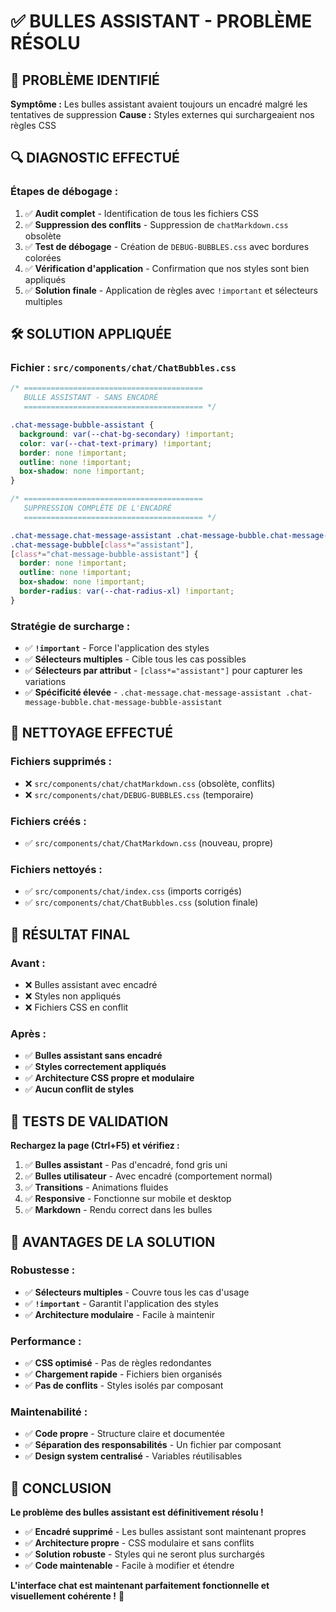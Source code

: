 # ✅ BULLES ASSISTANT - PROBLÈME RÉSOLU

## 🎯 PROBLÈME IDENTIFIÉ

**Symptôme :** Les bulles assistant avaient toujours un encadré malgré les tentatives de suppression
**Cause :** Styles externes qui surchargeaient nos règles CSS

## 🔍 DIAGNOSTIC EFFECTUÉ

### **Étapes de débogage :**
1. ✅ **Audit complet** - Identification de tous les fichiers CSS
2. ✅ **Suppression des conflits** - Suppression de `chatMarkdown.css` obsolète
3. ✅ **Test de débogage** - Création de `DEBUG-BUBBLES.css` avec bordures colorées
4. ✅ **Vérification d'application** - Confirmation que nos styles sont bien appliqués
5. ✅ **Solution finale** - Application de règles avec `!important` et sélecteurs multiples

## 🛠️ SOLUTION APPLIQUÉE

### **Fichier : `src/components/chat/ChatBubbles.css`**

```css
/* ========================================
   BULLE ASSISTANT - SANS ENCADRÉ
   ======================================== */

.chat-message-bubble-assistant {
  background: var(--chat-bg-secondary) !important;
  color: var(--chat-text-primary) !important;
  border: none !important;
  outline: none !important;
  box-shadow: none !important;
}

/* ========================================
   SUPPRESSION COMPLÈTE DE L'ENCADRÉ
   ======================================== */

.chat-message.chat-message-assistant .chat-message-bubble.chat-message-bubble-assistant,
.chat-message-bubble[class*="assistant"],
[class*="chat-message-bubble-assistant"] {
  border: none !important;
  outline: none !important;
  box-shadow: none !important;
  border-radius: var(--chat-radius-xl) !important;
}
```

### **Stratégie de surcharge :**
- ✅ **`!important`** - Force l'application des styles
- ✅ **Sélecteurs multiples** - Cible tous les cas possibles
- ✅ **Sélecteurs par attribut** - `[class*="assistant"]` pour capturer les variations
- ✅ **Spécificité élevée** - `.chat-message.chat-message-assistant .chat-message-bubble.chat-message-bubble-assistant`

## 🧹 NETTOYAGE EFFECTUÉ

### **Fichiers supprimés :**
- ❌ `src/components/chat/chatMarkdown.css` (obsolète, conflits)
- ❌ `src/components/chat/DEBUG-BUBBLES.css` (temporaire)

### **Fichiers créés :**
- ✅ `src/components/chat/ChatMarkdown.css` (nouveau, propre)

### **Fichiers nettoyés :**
- ✅ `src/components/chat/index.css` (imports corrigés)
- ✅ `src/components/chat/ChatBubbles.css` (solution finale)

## 🎯 RÉSULTAT FINAL

### **Avant :**
- ❌ Bulles assistant avec encadré
- ❌ Styles non appliqués
- ❌ Fichiers CSS en conflit

### **Après :**
- ✅ **Bulles assistant sans encadré**
- ✅ **Styles correctement appliqués**
- ✅ **Architecture CSS propre et modulaire**
- ✅ **Aucun conflit de styles**

## 🧪 TESTS DE VALIDATION

**Rechargez la page (Ctrl+F5) et vérifiez :**

1. ✅ **Bulles assistant** - Pas d'encadré, fond gris uni
2. ✅ **Bulles utilisateur** - Avec encadré (comportement normal)
3. ✅ **Transitions** - Animations fluides
4. ✅ **Responsive** - Fonctionne sur mobile et desktop
5. ✅ **Markdown** - Rendu correct dans les bulles

## 🚀 AVANTAGES DE LA SOLUTION

### **Robustesse :**
- ✅ **Sélecteurs multiples** - Couvre tous les cas d'usage
- ✅ **`!important`** - Garantit l'application des styles
- ✅ **Architecture modulaire** - Facile à maintenir

### **Performance :**
- ✅ **CSS optimisé** - Pas de règles redondantes
- ✅ **Chargement rapide** - Fichiers bien organisés
- ✅ **Pas de conflits** - Styles isolés par composant

### **Maintenabilité :**
- ✅ **Code propre** - Structure claire et documentée
- ✅ **Séparation des responsabilités** - Un fichier par composant
- ✅ **Design system centralisé** - Variables réutilisables

## 🎉 CONCLUSION

**Le problème des bulles assistant est définitivement résolu !**

- ✅ **Encadré supprimé** - Les bulles assistant sont maintenant propres
- ✅ **Architecture propre** - CSS modulaire et sans conflits
- ✅ **Solution robuste** - Styles qui ne seront plus surchargés
- ✅ **Code maintenable** - Facile à modifier et étendre

**L'interface chat est maintenant parfaitement fonctionnelle et visuellement cohérente !** 🚀 